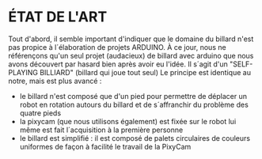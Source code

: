 # ÉTAT DE L'ART

Tout d'abord, il semble important d'indiquer que le domaine du billard n'est pas propice à l´élaboration de projets ARDUINO.
À ce jour, nous ne référençons qu'un seul projet (audacieux) de billard avec arduino que nous avons découvert par hasard bien après avoir eu l'idée.
Il s´agit d'un "SELF-PLAYING BILLIARD" (billard qui joue tout seul)
Le principe est identique au notre, mais est plus avancé :
- le billard n'est composé que d'un pied pour permettre de déplacer un robot en rotation autours du billard et de s´affranchir du problème des quatre pieds
- la pixycam (que nous utilisons également) est fixée sur le robot lui même est fait l´acquisition à la première personne
- le billard est simplifié : il est composé de palets circulaires de couleurs uniformes de façon à facilité le travail de la PixyCam
